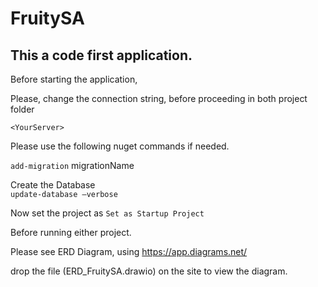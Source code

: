 # FruitySA

<h2>This a code first application.</h2>

Before starting the application, </br>

Please, change the connection string, before proceeding in both project folder</br>

`<YourServer>`

Please use the following nuget commands if needed.

`add-migration` migrationName </br>

Create the Database </br>
`update-database –verbose`

Now set the project as
`Set as Startup Project`

Before running either project.

Please see ERD Diagram, using https://app.diagrams.net/

drop the file (ERD_FruitySA.drawio) on the site to view the diagram.



 
